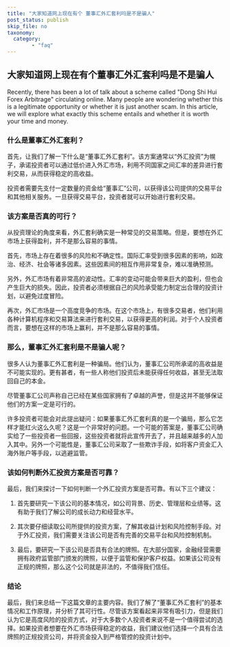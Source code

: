 ```yaml
---
title: "大家知道网上现在有个 董事汇外汇套利吗是不是骗人"
post_status: publish
skip_file: no
taxonomy:
  category:
        - "faq"
---
```


## 大家知道网上现在有个董事汇外汇套利吗是不是骗人

Recently, there has been a lot of talk about a scheme called "Dong Shi Hui Forex Arbitrage" circulating online. Many people are wondering whether this is a legitimate opportunity or whether it is just another scam. In this article, we will explore what exactly this scheme entails and whether it is worth your time and money.

### 什么是董事汇外汇套利？

首先，让我们了解一下什么是“董事汇外汇套利”。该方案通常以“外汇投资”为幌子，承诺投资者可以通过低价进入外汇市场，利用不同国家之间汇率的差异进行套利交易，从而获得稳定的高收益。

投资者需要先支付一定数量的资金给“董事汇”公司，以获得该公司提供的交易平台和其他相关服务。一旦获得交易平台，投资者就可以开始进行套利交易。

### 该方案是否真的可行？

从投资理论的角度来看，外汇套利确实是一种常见的交易策略。但是，要想在外汇市场上获得盈利，并不是那么容易的事情。

首先，市场上存在着很多的风险和不确定性。国际汇率受到很多因素的影响，如政治、经济、社会等诸多因素。这些因素间的相互作用非常复杂，难以准确预测。

另外，外汇市场有着非常高的波动性。汇率的变动可能会带来巨大的盈利，但也会产生巨大的损失。因此，投资者必须根据自己的风险承受能力制定出合理的投资计划，以避免过度冒险。

再次，外汇市场是一个高度竞争的市场。在这个市场上，有很多交易者，他们利用各种计算机程序和交易算法来进行套利交易，以获得更高的利润。对于个人投资者而言，要想在这样的市场上赢利，并不是那么容易的事情。

### 那么，董事汇外汇套利是不是骗人呢？

很多人认为董事汇外汇套利是一种骗局。他们认为，董事汇公司所承诺的高收益是不可能实现的。更有甚者，有一些人称他们投资后未能获得任何收益，甚至无法取回自己的本金。

尽管董事汇公司声称自己已经在某些国家拥有了卓越的声誉，但是这并不能够保证他们的方案一定是可行的。

许多投资者可能会对此提出疑问：如果董事汇外汇套利真的是一个骗局，那么它怎样才能红火这么久呢？这是一个非常好的问题。一个可能的答案是，董事汇公司确实给了一些投资者一些回报，这些投资者就将此宣传开去了，并且越来越多的人加入其中。另外一个可能性是，董事汇公司采取了一些欺诈手段，如将客户资金汇入海外账户等手段，以逃避监管。

### 该如何判断外汇投资方案是否可靠？

最后，我们来探讨一下如何判断一个外汇投资方案是否可靠。有以下三个建议：

1. 首先要研究一下该公司的基本情况，如公司背景、历史、管理层和业绩等。这有助于我们了解公司的成长动力和经营水平。

2. 其次要仔细读取公司所提供的投资方案，了解其收益计划和风险控制手段。对于外汇投资，我们需要关注该公司是否有完善的交易平台和风险控制机制。

3. 最后，要研究一下该公司是否具有合法的牌照。在大部分国家，金融经营需要拥有政府监管部门颁发的牌照，以便于监管和保护客户权益。如果该公司没有正规的牌照，那么这个公司就是非法的，不值得我们信任。

### 结论

最后，我们来总结一下这篇文章的主要内容。我们了解了“董事汇外汇套利”的基本情况和工作原理，并分析了其可行性。尽管该方案看起来非常有吸引力，但是我们认为它是高度风险的投资方式，对于大多数个人投资者来说不是一个值得尝试的选择。如果投资者想要在外汇市场获得稳定的收益，我们建议他们选择一个具有合法牌照的正规投资公司，并将资金投入到严格管控的投资计划中。
